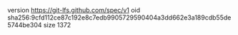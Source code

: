 version https://git-lfs.github.com/spec/v1
oid sha256:9cfd112ce87c192e8c7edb9905729590404a3dd662e3a189cdb55de5744be304
size 1372
